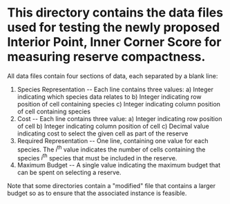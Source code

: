 # This directory contains the data files used for testing the newly proposed Interior Point, Inner Corner Score for measuring reserve compactness.

All data files contain four sections of data, each separated by a blank line:

1) Species Representation -- Each line contains three values:
  a) Integer indicating which species data relates to
  b) Integer indicating row position of cell containing species
  c) Integer indicating column position of cell containing species
2) Cost -- Each line contains three value:
  a) Integer indicating row position of cell
  b) Integer indicating column position of cell
  c) Decimal value indicating cost to select the given cell as part of the reserve
3) Required Representation -- One line, containing one value for each species. The $i^{\text{th}}$ value indicates the number of cells containing the species $i^{\text{th}}$ species that must be included in the reserve.
4) Maximum Budget -- A single value indicating the maximum budget that can be spent on selecting a reserve.

Note that some directories contain a "modified" file that contains a larger budget so as to ensure that the associated instance is feasible.

